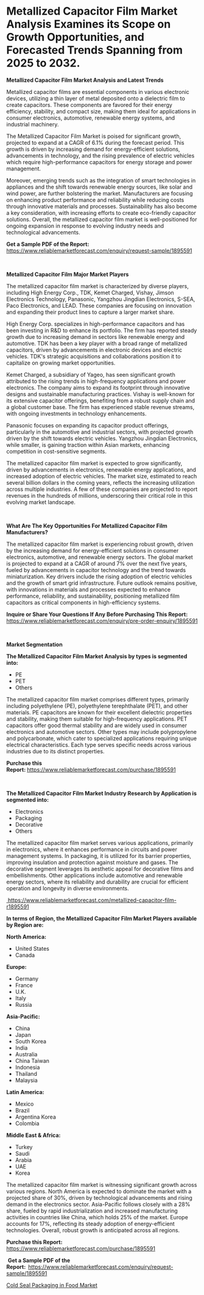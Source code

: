 <p><h1>Metallized Capacitor Film Market Analysis Examines its Scope on Growth Opportunities, and Forecasted Trends Spanning from 2025 to 2032.</h1></p><p><strong>Metallized Capacitor Film Market Analysis and Latest Trends</strong></p>
<p><p>Metallized capacitor films are essential components in various electronic devices, utilizing a thin layer of metal deposited onto a dielectric film to create capacitors. These components are favored for their energy efficiency, stability, and compact size, making them ideal for applications in consumer electronics, automotive, renewable energy systems, and industrial machinery.</p><p>The Metallized Capacitor Film Market is poised for significant growth, projected to expand at a CAGR of 6.1% during the forecast period. This growth is driven by increasing demand for energy-efficient solutions, advancements in technology, and the rising prevalence of electric vehicles which require high-performance capacitors for energy storage and power management. </p><p>Moreover, emerging trends such as the integration of smart technologies in appliances and the shift towards renewable energy sources, like solar and wind power, are further bolstering the market. Manufacturers are focusing on enhancing product performance and reliability while reducing costs through innovative materials and processes. Sustainability has also become a key consideration, with increasing efforts to create eco-friendly capacitor solutions. Overall, the metallized capacitor film market is well-positioned for ongoing expansion in response to evolving industry needs and technological advancements.</p></p>
<p><strong>Get a Sample PDF of the Report:&nbsp;</strong> <a href="https://www.reliablemarketforecast.com/enquiry/request-sample/1895591?utm_campaign=2778&utm_medium=2&utm_source=Github&utm_content=ia&utm_term=03042025&utm_id=metallized-capacitor-film">https://www.reliablemarketforecast.com/enquiry/request-sample/1895591</a></p>
<p>&nbsp;</p>
<p><strong>Metallized Capacitor Film Major Market Players</strong></p>
<p><p>The metallized capacitor film market is characterized by diverse players, including High Energy Corp., TDK, Kemet Charged, Vishay, Jimson Electronics Technology, Panasonic, Yangzhou Jingdian Electronics, S-SEA, Paco Electronics, and LEAD. These companies are focusing on innovation and expanding their product lines to capture a larger market share.</p><p>High Energy Corp. specializes in high-performance capacitors and has been investing in R&D to enhance its portfolio. The firm has reported steady growth due to increasing demand in sectors like renewable energy and automotive. TDK has been a key player with a broad range of metallized capacitors, driven by advancements in electronic devices and electric vehicles. TDK's strategic acquisitions and collaborations position it to capitalize on growing market opportunities.</p><p>Kemet Charged, a subsidiary of Yageo, has seen significant growth attributed to the rising trends in high-frequency applications and power electronics. The company aims to expand its footprint through innovative designs and sustainable manufacturing practices. Vishay is well-known for its extensive capacitor offerings, benefiting from a robust supply chain and a global customer base. The firm has experienced stable revenue streams, with ongoing investments in technology enhancements.</p><p>Panasonic focuses on expanding its capacitor product offerings, particularly in the automotive and industrial sectors, with projected growth driven by the shift towards electric vehicles. Yangzhou Jingdian Electronics, while smaller, is gaining traction within Asian markets, enhancing competition in cost-sensitive segments.</p><p>The metallized capacitor film market is expected to grow significantly, driven by advancements in electronics, renewable energy applications, and increased adoption of electric vehicles. The market size, estimated to reach several billion dollars in the coming years, reflects the increasing utilization across multiple industries. A few of these companies are projected to report revenues in the hundreds of millions, underscoring their critical role in this evolving market landscape.</p></p>
<p>&nbsp;</p>
<p><strong>What Are The Key Opportunities For Metallized Capacitor Film Manufacturers?</strong></p>
<p><p>The metallized capacitor film market is experiencing robust growth, driven by the increasing demand for energy-efficient solutions in consumer electronics, automotive, and renewable energy sectors. The global market is projected to expand at a CAGR of around 7% over the next five years, fueled by advancements in capacitor technology and the trend towards miniaturization. Key drivers include the rising adoption of electric vehicles and the growth of smart grid infrastructure. Future outlook remains positive, with innovations in materials and processes expected to enhance performance, reliability, and sustainability, positioning metallized film capacitors as critical components in high-efficiency systems.</p></p>
<p><strong>Inquire or Share Your Questions If Any Before Purchasing This Report:</strong> <a href="https://www.reliablemarketforecast.com/enquiry/pre-order-enquiry/1895591?utm_campaign=2778&utm_medium=2&utm_source=Github&utm_content=ia&utm_term=03042025&utm_id=metallized-capacitor-film">https://www.reliablemarketforecast.com/enquiry/pre-order-enquiry/1895591</a></p>
<p>&nbsp;</p>
<p><strong>Market Segmentation</strong></p>
<p><strong>The Metallized Capacitor Film Market Analysis by types is segmented into:</strong></p>
<p><ul><li>PE</li><li>PET</li><li>Others</li></ul></p>
<p><p>The metallized capacitor film market comprises different types, primarily including polyethylene (PE), polyethylene terephthalate (PET), and other materials. PE capacitors are known for their excellent dielectric properties and stability, making them suitable for high-frequency applications. PET capacitors offer good thermal stability and are widely used in consumer electronics and automotive sectors. Other types may include polypropylene and polycarbonate, which cater to specialized applications requiring unique electrical characteristics. Each type serves specific needs across various industries due to its distinct properties.</p></p>
<p><strong>Purchase this Report:&nbsp;</strong><a href="https://www.reliablemarketforecast.com/purchase/1895591?utm_campaign=2778&utm_medium=2&utm_source=Github&utm_content=ia&utm_term=03042025&utm_id=metallized-capacitor-film">https://www.reliablemarketforecast.com/purchase/1895591</a></p>
<p>&nbsp;</p>
<p><strong>The Metallized Capacitor Film Market Industry Research by Application is segmented into:</strong></p>
<p><ul><li>Electronics</li><li>Packaging</li><li>Decorative</li><li>Others</li></ul></p>
<p><p>The metallized capacitor film market serves various applications, primarily in electronics, where it enhances performance in circuits and power management systems. In packaging, it is utilized for its barrier properties, improving insulation and protection against moisture and gases. The decorative segment leverages its aesthetic appeal for decorative films and embellishments. Other applications include automotive and renewable energy sectors, where its reliability and durability are crucial for efficient operation and longevity in diverse environments.</p></p>
<p><a href="https://www.reliablemarketforecast.com/metallized-capacitor-film-r1895591?utm_campaign=2778&utm_medium=2&utm_source=Github&utm_content=ia&utm_term=03042025&utm_id=metallized-capacitor-film">&nbsp;https://www.reliablemarketforecast.com/metallized-capacitor-film-r1895591</a></p>
<p><strong>In terms of Region, the Metallized Capacitor Film Market Players available by Region are:</strong></p>
<p>
    <p> <strong> North America: </strong>
        <ul>
            <li>United States</li>
            <li>Canada</li>
        </ul>
        </p> 
    <p> <strong> Europe: </strong>
        <ul>
            <li>Germany</li>
            <li>France</li>
            <li>U.K.</li>
            <li>Italy</li>
            <li>Russia</li>
        </ul>
        </p> 
    <p> <strong> Asia-Pacific: </strong>
        <ul>
            <li>China</li>
            <li>Japan</li>
            <li>South Korea</li>
            <li>India</li>
            <li>Australia</li>
            <li>China Taiwan</li>
            <li>Indonesia</li>
            <li>Thailand</li>
            <li>Malaysia</li>
        </ul>
        </p> 
    <p> <strong> Latin America: </strong>
        <ul>
            <li>Mexico</li>
            <li>Brazil</li>
            <li>Argentina Korea</li>
            <li>Colombia</li>
        </ul>
        </p> 
    <p> <strong> Middle East & Africa: </strong>
        <ul>
            <li>Turkey</li>
            <li>Saudi</li>
            <li>Arabia</li>
            <li>UAE</li>
            <li>Korea</li>
        </ul>
    </p>
    </p>
<p><p>The metallized capacitor film market is witnessing significant growth across various regions. North America is expected to dominate the market with a projected share of 30%, driven by technological advancements and rising demand in the electronics sector. Asia-Pacific follows closely with a 28% share, fueled by rapid industrialization and increased manufacturing activities in countries like China, which holds 25% of the market. Europe accounts for 17%, reflecting its steady adoption of energy-efficient technologies. Overall, robust growth is anticipated across all regions.</p></p>
<p><strong>Purchase this Report: </strong><a href="https://www.reliablemarketforecast.com/purchase/1895591?utm_campaign=2778&utm_medium=2&utm_source=Github&utm_content=ia&utm_term=03042025&utm_id=metallized-capacitor-film">https://www.reliablemarketforecast.com/purchase/1895591</a></p>
<p>&nbsp;<strong>Get a Sample PDF of the Report:&nbsp;&nbsp;</strong><a href="https://www.reliablemarketforecast.com/enquiry/request-sample/1895591?utm_campaign=2778&utm_medium=2&utm_source=Github&utm_content=ia&utm_term=03042025&utm_id=metallized-capacitor-film">https://www.reliablemarketforecast.com/enquiry/request-sample/1895591</a></p>
<p><strong></strong></p>
<p><p><a href="https://github.com/akrachveslov/Market-Research-Report-List-1/blob/main/cold-seal-packaging-in-food-market.md?utm_campaign=2778&utm_medium=2&utm_source=Github&utm_content=ia&utm_term=03042025&utm_id=metallized-capacitor-film">Cold Seal Packaging in Food Market</a></p></p>